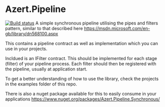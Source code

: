 # Azert.Pipeline
[![Build status](https://ci.appveyor.com/api/projects/status/e8c6b6ux250c962n?svg=true)](https://ci.appveyor.com/project/Marknumskull/azert-httpclient)
A simple synchronous pipeline utilising the pipes and filters pattern, similar to that described here https://msdn.microsoft.com/en-gb/library/dn568100.aspx

This contains a pipeline contract as well as implementation which you can use in your projects.

Incldued is an IFilter contract. This should be implemented for each stage (filter) of your pipeline process. Each filter should then be registered with the pipeline, usually at application start.

To get a better understanding of how to use the library, check the projects in the examples folder of this repo.

There is also a nuget package available for this to easily consume in your applications https://www.nuget.org/packages/Azert.Pipeline.Synchronous/
